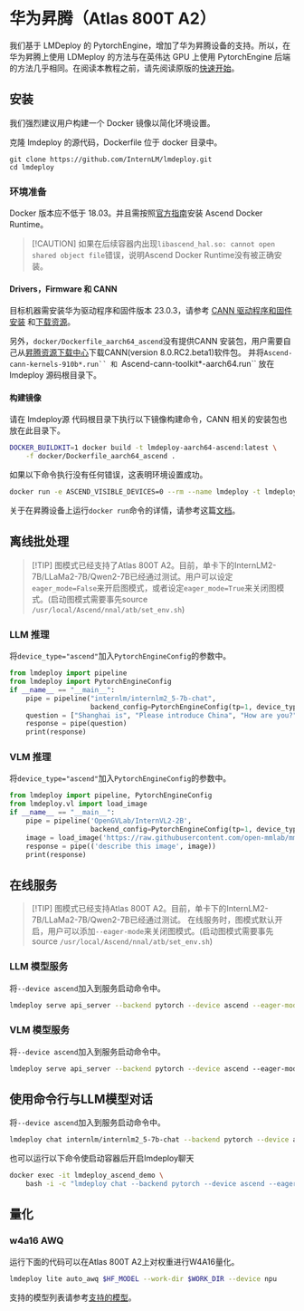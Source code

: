 # 华为昇腾（Atlas 800T A2）

我们基于 LMDeploy 的 PytorchEngine，增加了华为昇腾设备的支持。所以，在华为昇腾上使用 LDMeploy 的方法与在英伟达 GPU 上使用 PytorchEngine 后端的方法几乎相同。在阅读本教程之前，请先阅读原版的[快速开始](../get_started.md)。

## 安装

我们强烈建议用户构建一个 Docker 镜像以简化环境设置。

克隆 lmdeploy 的源代码，Dockerfile 位于 docker 目录中。

```shell
git clone https://github.com/InternLM/lmdeploy.git
cd lmdeploy
```

### 环境准备

Docker 版本应不低于 18.03。并且需按照[官方指南](https://www.hiascend.com/document/detail/zh/mindx-dl/60rc2/clusterscheduling/clusterschedulingig/clusterschedulingig/dlug_installation_012.html)安装 Ascend Docker Runtime。

> \[!CAUTION\]
> 如果在后续容器内出现`libascend_hal.so: cannot open shared object file`错误，说明Ascend Docker Runtime没有被正确安装。

#### Drivers，Firmware 和 CANN

目标机器需安装华为驱动程序和固件版本 23.0.3，请参考
[CANN 驱动程序和固件安装](https://www.hiascend.com/document/detail/zh/CANNCommunityEdition/80RC1alpha003/softwareinst/instg/instg_0019.html)
和[下载资源](https://www.hiascend.com/hardware/firmware-drivers/community?product=4&model=26&cann=8.0.RC2.beta1&driver=1.0.25.alpha)。

另外，`docker/Dockerfile_aarch64_ascend`没有提供CANN 安装包，用户需要自己从[昇腾资源下载中心](https://www.hiascend.com/developer/download/community/result?module=cann&cann=8.0.RC2.beta1&product=4&model=26)下载CANN(version 8.0.RC2.beta1)软件包。
并将``` Ascend-cann-kernels-910b*.run`` 和  ```Ascend-cann-toolkit\*-aarch64.run\`\` 放在 lmdeploy 源码根目录下。

#### 构建镜像

请在 lmdeploy源 代码根目录下执行以下镜像构建命令，CANN 相关的安装包也放在此目录下。

```bash
DOCKER_BUILDKIT=1 docker build -t lmdeploy-aarch64-ascend:latest \
    -f docker/Dockerfile_aarch64_ascend .
```

如果以下命令执行没有任何错误，这表明环境设置成功。

```bash
docker run -e ASCEND_VISIBLE_DEVICES=0 --rm --name lmdeploy -t lmdeploy-aarch64-ascend:latest lmdeploy check_env
```

关于在昇腾设备上运行`docker run`命令的详情，请参考这篇[文档](https://www.hiascend.com/document/detail/zh/mindx-dl/60rc1/clusterscheduling/dockerruntimeug/dlruntime_ug_013.html)。

## 离线批处理

> \[!TIP\]
> 图模式已经支持了Atlas 800T A2。目前，单卡下的InternLM2-7B/LLaMa2-7B/Qwen2-7B已经通过测试。用户可以设定`eager_mode=False`来开启图模式，或者设定`eager_mode=True`来关闭图模式。(启动图模式需要事先source `/usr/local/Ascend/nnal/atb/set_env.sh`)

### LLM 推理

将`device_type="ascend"`加入`PytorchEngineConfig`的参数中。

```python
from lmdeploy import pipeline
from lmdeploy import PytorchEngineConfig
if __name__ == "__main__":
    pipe = pipeline("internlm/internlm2_5-7b-chat",
                    backend_config=PytorchEngineConfig(tp=1, device_type="ascend", eager_mode=True))
    question = ["Shanghai is", "Please introduce China", "How are you?"]
    response = pipe(question)
    print(response)
```

### VLM 推理

将`device_type="ascend"`加入`PytorchEngineConfig`的参数中。

```python
from lmdeploy import pipeline, PytorchEngineConfig
from lmdeploy.vl import load_image
if __name__ == "__main__":
    pipe = pipeline('OpenGVLab/InternVL2-2B',
                    backend_config=PytorchEngineConfig(tp=1, device_type='ascend', eager_mode=True))
    image = load_image('https://raw.githubusercontent.com/open-mmlab/mmdeploy/main/tests/data/tiger.jpeg')
    response = pipe(('describe this image', image))
    print(response)
```

## 在线服务

> \[!TIP\]
> 图模式已经支持Atlas 800T A2。目前，单卡下的InternLM2-7B/LLaMa2-7B/Qwen2-7B已经通过测试。
> 在线服务时，图模式默认开启，用户可以添加`--eager-mode`来关闭图模式。(启动图模式需要事先source `/usr/local/Ascend/nnal/atb/set_env.sh`)

### LLM 模型服务

将`--device ascend`加入到服务启动命令中。

```bash
lmdeploy serve api_server --backend pytorch --device ascend --eager-mode internlm/internlm2_5-7b-chat
```

### VLM 模型服务

将`--device ascend`加入到服务启动命令中。

```bash
lmdeploy serve api_server --backend pytorch --device ascend --eager-mode OpenGVLab/InternVL2-2B
```

## 使用命令行与LLM模型对话

将`--device ascend`加入到服务启动命令中。

```bash
lmdeploy chat internlm/internlm2_5-7b-chat --backend pytorch --device ascend --eager-mode
```

也可以运行以下命令使启动容器后开启lmdeploy聊天

```bash
docker exec -it lmdeploy_ascend_demo \
    bash -i -c "lmdeploy chat --backend pytorch --device ascend --eager-mode internlm/internlm2_5-7b-chat"
```

## 量化

### w4a16 AWQ

运行下面的代码可以在Atlas 800T A2上对权重进行W4A16量化。

```bash
lmdeploy lite auto_awq $HF_MODEL --work-dir $WORK_DIR --device npu
```

支持的模型列表请参考[支持的模型](../../supported_models/supported_models.md)。
